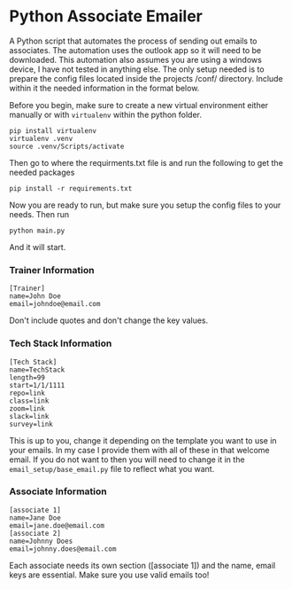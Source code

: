 # Python Associate Emailer

A Python script that automates the process of sending out emails to associates. The automation uses the outlook app so it will need to be downloaded. This automation also assumes you are using a windows device, I have not tested in anything else.
The only setup needed is to prepare the config files located inside the projects /conf/ directory. Include within it the needed information in the format below.

Before you begin, make sure to create a new virtual environment either manually or with `virtualenv` within the python folder.

```
pip install virtualenv
virtualenv .venv
source .venv/Scripts/activate
```

Then go to where the requirments.txt file is and run the following to get the needed packages

```
pip install -r requirements.txt
```

Now you are ready to run, but make sure you setup the config files to your needs. Then run

```
python main.py
```

And it will start.


### Trainer Information

```
[Trainer]
name=John Doe
email=johndoe@email.com
```
Don't include quotes and don't change the key values.

### Tech Stack Information

```
[Tech Stack]
name=TechStack
length=99
start=1/1/1111
repo=link
class=link
zoom=link
slack=link
survey=link
```
This is up to you, change it depending on the template you want to use in your emails. In my case I provide them with all of these in that welcome email. If you do not want to then you will need to change it in the `email_setup/base_email.py` file to reflect what you want.


### Associate Information

```
[associate 1]
name=Jane Doe
email=jane.doe@email.com
[associate 2]
name=Johnny Does
email=johnny.does@email.com
```

Each associate needs its own section ([associate 1]) and the name, email keys are essential. Make sure you use valid emails too!